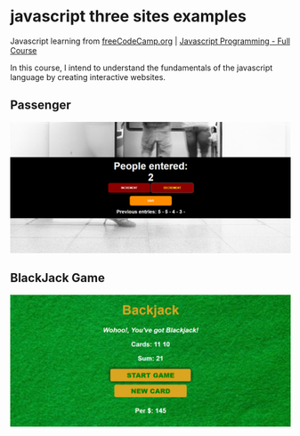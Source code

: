 # javascript three sites examples

Javascript learning from [freeCodeCamp.org](https://www.freecodecamp.org/) | [Javascript Programming - Full Course](https://youtu.be/jS4aFq5-91M)

In this course, I intend to understand the fundamentals of the javascript language by creating interactive websites.

## Passenger

![passenger](./img/1-passenger.png)

## BlackJack Game

![blackjack](./img/2-blackjack.png)
